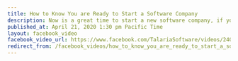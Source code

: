 ```yaml
---
title: How to Know You are Ready to Start a Software Company
description: Now is a great time to start a new software company, if you are ready.
published_at: April 21, 2020 1:30 pm Pacific Time
layout: facebook_video
facebook_video_url: https://www.facebook.com/TalariaSoftware/videos/240742950403318/
redirect_from: /facebook_videos/how_to_know_you_are_ready_to_start_a_software_company
---
```

